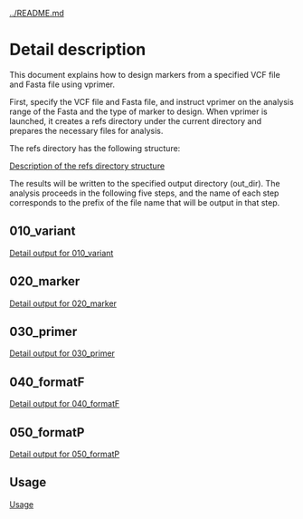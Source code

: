 [../README.md](../README.md)


# Detail description

This document explains how to design markers from a specified VCF file and Fasta file using vprimer.

First, specify the VCF file and Fasta file, and instruct vprimer on the analysis range of the Fasta and the type of marker to design. When vprimer is launched, it creates a refs directory under the current directory and prepares the necessary files for analysis.

The refs directory has the following structure:

[Description of the refs directory structure](REFSDIRECTORY.md)

The results will be written to the specified output directory (out_dir). The analysis proceeds in the following five steps, and the name of each step corresponds to the prefix of the file name that will be output in that step.

## 010_variant

[Detail output for 010_variant](010_VARIANT.md)

## 020_marker

[Detail output for 020_marker](020_MARKER.md)

## 030_primer

[Detail output for 030_primer](030_PRIMER.md)

## 040_formatF

[Detail output for 040_formatF](040_FORMATF.md)

## 050_formatP

[Detail output for 050_formatP](050_FORMATP.md)

## Usage

[Usage](USAGE.md)

